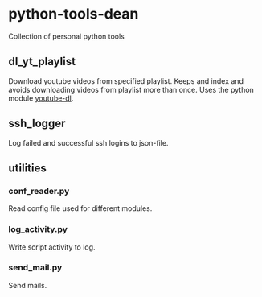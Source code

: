 # python-tools-dean
Collection of personal python tools

## dl_yt_playlist
Download youtube videos from specified playlist. Keeps and index and avoids downloading videos from playlist more than once.
Uses the python module [youtube-dl](https://github.com/rg3/youtube-dl).

## ssh_logger
Log failed and successful ssh logins to json-file.

## utilities
### conf_reader.py
Read config file used for different modules.

### log_activity.py
Write script activity to log.

### send_mail.py
Send mails.
